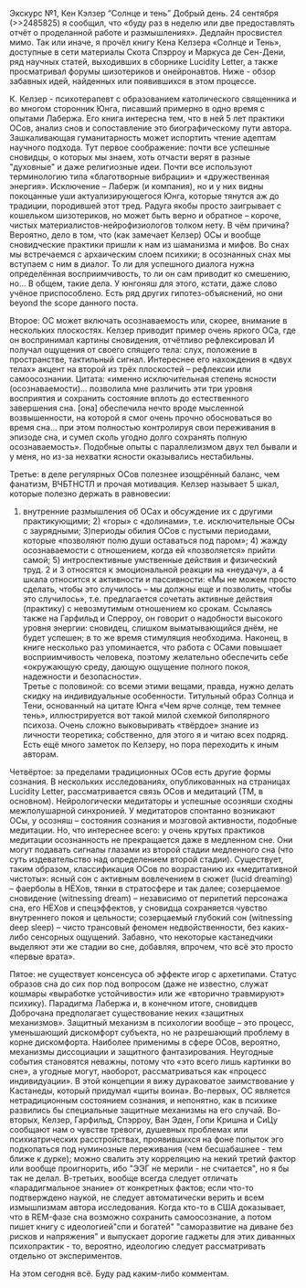 Экскурс №1, Кен Кэлзер “Солнце и тень”
Добрый день. 24 сентября (>>2485825) я сообщил, что «буду раз в неделю или две предоставлять отчёт о проделанной работе и размышлениях». Дедлайн просвистел мимо. Так или иначе, я прочёл книгу Кена Келзера «Солнце и Тень», доступные в сети материалы Скота Спэрроу и Маркуса де Сен-Дени, ряд научных статей, выходивших в сборнике Lucidity Letter, а также просматривал форумы шизотериков и онейронавтов. Ниже - обзор забавных идей, найденных или появившихся в этом процессе.


К. Келзер - психотерапевт с образованием католического священника и во многом сторонник Юнга, писавший примерно в одно время с опытами Лабержа. Его книга интересна тем, что в ней 5 лет практики ОСов, анализ снов и сопоставление это биографическому пути автора. Зашкаливающая гуманитарность может испортить чтение адептам научного подхода. Тут первое соображение: почти все успешные сновидцы, о которых мы знаем, хоть отчасти верят в разные "духовные" и даже религиозные идеи. Почти все используют терминологию типа «благотворные вибрации» и «дружественная энергия». Исключение – Лаберж (и компания), но и у них видны покоцанные уши актуализирующегося Юнга, которые тянутся аж до традиции, породившей этот тред. Радуга якобы просто заигрывает с кошельком шизотериков, но может быть верно и обратное – короче, чистых материалистов-нейрофизиологов толком нету. В чём причина? Вероятно, дело в том, что (как замечает Келзер) ОСы и вообще сновидческие практики пришли к нам из шаманизма и мифов. Во снах мы встречаемся с архаическим слоем психики; в осознанных снах мы вступаем с ним в диалог. То ли для успешного диалога нужна определённая восприимчивость, то ли он сам приводит ко смешению, но... В общем, такие дела. У юнгоняш для этого, кстати, даже слово учёное приспособлено. Есть ряд других гипотез-объяснений, но они beyond the scope данного поста.


Второе: ОС может включать осознаваемость или, скорее, внимание в нескольких плоскостях. Келзер приводит пример очень яркого ОСа, где он воспринимал картины сновидения, отчётливо рефлексировал И получал ощущения от своего спящего тела: слух, положение в пространстве, тактильный сигнал. Интереснее его нахождения в «двух телах» акцент на второй из трёх плоскостей – рефлексии или самоосознании. Цитата: «именно исключительная степень ясности (осознаваемости)... позволила мне различить эти три уровня восприятия и сохранить состояние вплоть до естественного завершения сна. [она] обеспечила нечто вроде мысленной возвышенности, на которой я смог очень прочно обосноваться во время сна... при этом полностью контролируя свои переживания в эпизоде сна, и сумел сколь угодно долго сохранять полную осознаваемость». Подобные опыты с параллелизмом двух тел бывали и у меня, но из-за нехватки ясности оказывались нестабильны.


Третье: в деле регулярных ОСов полезнее изощрённый баланс, чем фанатизм, ВЧБТНСТЛ и прочая мотивация. Келзер называет 5 шкал, которые полезно держать в равновесии: 
1) внутренние размышления об ОСах и обсуждение их с другими практикующими; 2) «горы» с «долинами», т.е. исключительные ОСы с заурядными; 3)периоды обилия ОСов с пустыми периодами, которые «позволяют полю души оставаться под паром»; 4) жажду осознаваемости с отношением, когда ей «позволяется» прийти самой; 5) интроспективные умственные действия и физический труд. 2 и 3 относятся к эмоциональной реакции на «неудачу», а 4 шкала относится к активности и пассивности: «Мы не можем просто сделать, чтобы это случилось – мы должны еще и позволить, чтобы это случилось», т.е. предлагается сочетать активные действия (практику) с невозмутимым отношением ко срокам. Ссылаясь также на Гарфильд и Сперроу, он говорит о надобности высокого уровня энергии: сновидец, слишком выматывающийся днём, не будет успешен; в то же время стимуляция необходима. Наконец, в книге несколько раз упоминается, что работа с ОСами повышает восприимчивость человека, поэтому желательно обеспечить себе «окружающую среду, дающую ощущение полного покоя, надежности и безопасности».   
Третье с половиной: со всеми этими вещами, правда, нужно делать скидку на индивидуальные особенности. Титульный образ Солнца и Тени, основанный на цитате Юнга «Чем ярче солнце, тем темнее тень», иллюстрируется вот такой милой схемкой 
биполярного психоза. Очень сложно выковыривать «твёрдое» знание из личности теоретика; собственно, для этого я и читаю всех подряд.
Есть ещё много заметок по Келзеру, но пора переходить к иным авторам.


Четвёртое: за пределами традиционных ОСов есть другие формы сознания. В нескольких исследованиях, опубликованных на страницах Lucidity Letter, рассматривается связь ОСов и медитаций (ТМ, в основном). Нейрологически медитаторы и успешные осозняши сходны межполушарной синхронией. У медитаторов спонтанно возникают ОСы, у осозняш – состояния сознания и мозговой активности, подобные медитации. Но, что интереснее всего: у очень крутых практиков медитации осознанность не прекращается даже в медленном сне. Они могут подавать сигналы глазами из второй стадии медленного сна (что суть издевательство над определением второй стадии). Существует, таким образом, классификация ОСов по возрастанию их «медитативной чистоты»: ясный сон с активным вовлечением в сюжет (lucid dreaming) – фаерболы в НЁХов, тянки в стратосфере и так далее; созерцаемое сновидение (witnessing dream) – независимо от перипетий персонажа сна, его НЁХов и спецэффектов, у сновидца сохраняется чувство внутреннего покоя и цельности; созерцаемый глубокий сон (witnessing deep sleep) – чисто трансовый феномен недвойственности, без каких-либо сенсорных ощущений. Забавно, что некоторые кастанедчики выделяют эти же стадии во сне, добавляя, впрочем, что всё это просто «первые врата». 


Пятое: не существует консенсуса об эффекте игор с архетипами. Статус образов сна до сих пор под вопросом (даже не известно, служат кошмары «выработке устойчивости» или же «вторично травмируют» психику). Парадигма Лабержа и, в конечном итоге, сновидцев Доброчана предполагает существование неких «защитных механизмов». Защитный механизм в психологии вообще – это процесс, уменьшающий дискомфорт субъекта, но не разрешающий проблему в корне дискомфорта. Наиболее применимы в сфере ОСов, вероятно, механизмы диссоциации и защитного фантазирования. Неугодные события становятся неважны, потому что «это всего лишь картинки во сне», а угодные могут, наоборот, рассматриваться как «процесс индивидуации». В этой концепции я вижу дураковатое заимствование у Кастанеды, который придумал «щиты воина». Во-первых, ОС является нетрадиционным состоянием сознания, и непонятно, как в психике развились бы специальные защитные механизмы на его случай. Во-вторых, Келзер, Гарфильд, Спэрроу, Ван Эден, Гопи Кришна и СиЦу сообщают нам о чувстве тревоги, душевных проблемах или психиатрических расстройствах, проявившихся на фоне попыток эго подкопаться под нуминозные переживания (чем бесшабашнее - тем ближе к дурке); можно свалить эту корреляцию на некий третий фактор или вообще проигнорить, ибо "ЭЭГ не мерили - не считается", но я бы так не делал. В-третьих, вообще всегда следует отличать «парадигмальное знание» от конкретных фактов; если что-то подтверждено наукой, не следует автоматически верить и всем измышлизмам автора исследования. Когда кто-то в США доказывает, что в REM-фазе сна возможно сохранить самоосознание, а потом пишет книгу с идеологией"спи и богатей" "саморазвитие на диване без рисков и напряжения" и выпускает дорогие гаджеты для этих диванных психопрактик - то, вероятно, идеологию следует рассматривать отдельно от экспериментов.


На этом сегодня всё. Буду рад каким-либо комментам.

